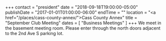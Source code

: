 +++
contact = "president"
date = "2018-09-18T19:00:00-05:00"
publishDate = "2017-01-01T01:00:00-06:00"
endTime = ""
location = "<a href=\"/places/cass-county-annex/\">Cass County Annex</a>"
title = "September Club Meeting"
dates = [ "Business Meetings" ]
+++
We meet in the basement meeting room. Please enter through the north
doors adjacent to the 2nd Ave S parking lot.

